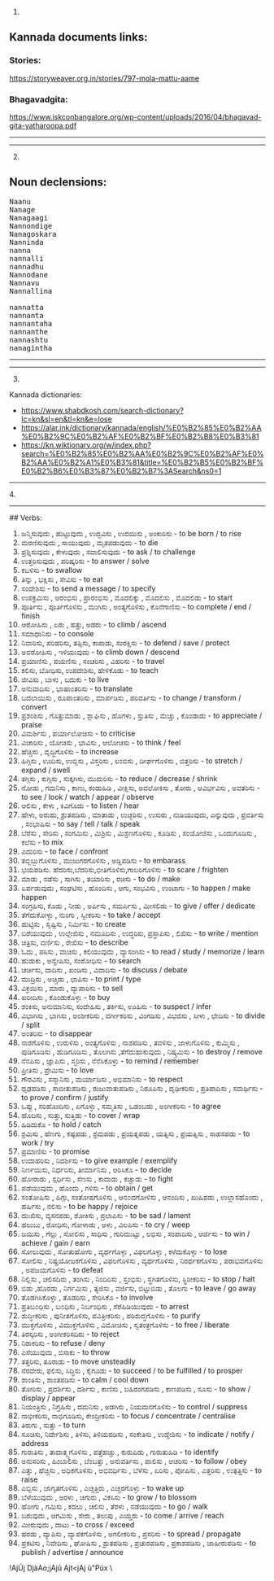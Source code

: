 1.

## Kannada documents links:

### Stories:

https://storyweaver.org.in/stories/797-mola-mattu-aame

### Bhagavadgita:

https://www.iskconbangalore.org/wp-content/uploads/2016/04/bhagavad-gita-yatharoopa.pdf

<hr>
<hr>

2.

## Noun declensions:

<pre>
Naanu
Nanage
Nanagaagi
Nannondige
Nanagoskara
Nanninda
nanna
nannalli
nannadhu
Nannodane
Nannavu
Nannallina

nannatta
nannanta
nannantaha
nannanthe
nannashtu
nanagintha
</pre>

<hr>
<hr>


3.
Kannada dictionaries: 
- https://www.shabdkosh.com/search-dictionary?lc=kn&sl=en&tl=kn&e=lose
- https://alar.ink/dictionary/kannada/english/%E0%B2%85%E0%B2%AA%E0%B2%9C%E0%B2%AF%E0%B2%BF%E0%B2%B8%E0%B3%81
- https://kn.wiktionary.org/w/index.php?search=%E0%B2%85%E0%B2%AA%E0%B2%9C%E0%B2%AF%E0%B2%AA%E0%B2%A1%E0%B3%81&title=%E0%B2%B5%E0%B2%BF%E0%B2%B6%E0%B3%87%E0%B2%B7%3ASearch&ns0=1

<hr>
4.
<hr>
## Verbs:

<ol>
  <li> ಜನ್ಮಿಸುವುದು , ಹುಟ್ಟುವುದು , ಉದ್ಭವಿಸು , ಉದಯಿಸು , ಅಂಕುರಿಸು - to be born / to rise </li>
  <li> ಮರಣಿಸುವುದು , ಸಾಯುವುದು , ಮೃತಪಡುವುದು - to die </li>
  <li> ಪ್ರಶ್ನಿಸುವುದು , ಕೇಳುವುದು , ಸವಾಲಿಸುವುದು - to ask / to challenge </li>
  <li> ಉತ್ತರಿಸುವುದು , ಪರಿಷ್ಕರಿಸು - to answer / solve </li>
  <li> ಕಬಳಿಸು - to swallow </li>
  <li> ತಿನ್ನು , ಭಕ್ಷಿಸು , ಸೇವಿಸು - to eat </li>
  <li> ಸಂದೇಶಿಸು - to send a message / to specify </li>
  <li> ಉಪಕ್ರಮಿಸು , ಆರಂಭಿಸು , ಪ್ರಾರಂಭಿಸು , ಮೊದಲಿಕ್ಕು , ಮೊದಲಿಸು , ಮೊದಲಿಡು - to start </li>
  <li> ಪೂರ್ತಿಸು , ಪೂರ್ತಿಗೊಳಿಸು , ಮುಗಿಸು , ಅಂತ್ಯಗೊಳಿಸು , ಕೊನೆಗಾಣಿಸು - to complete / end / finish </li>
  <li> ಆರೋಹಿಸು , ಏರು , ಹತ್ತು, ಅಡರು - to climb / ascend </li>
  <li> ಸಮಾಧಾನಿಸು - to console </li>
  <li> ನಿವಾರಿಸು, ಪರಿಹರಿಸು, ತಪ್ಪಿಸು, ಕಾಪಾಡು, ಸಂರಕ್ಷಿಸು - to defend / save / protect </li>
  <li> ಅವರೋಹಿಸು , ಇಳಿಯುವುದು - to climb down / descend </li>
  <li> ಪ್ರಯಾಣಿಸು , ಪಯಣಿಸು , ಸಂಚರಿಸು , ವಿಹರಿಸು - to travel </li>
  <li> ಕಲಿಸು, ಬೋಧಿಸು, ಉಪದೇಶಿಸು, ಹೇಳಿಕೊಡು - to teach</li>
  <li> ಜೀವಿಸು , ಬಾಳು , ಬದುಕು - to live </li>
  <li> ಅನುವಾದಿಸು , ಭಾಷಾಂತರಿಸು - to translate </li>
  <li> ಬದಲಾಯಿಸು , ರೂಪಾಂತರಿಸು , ಮಾರ್ಪಡಿಸು , ಪರಿವರ್ತಿಸು - to change / transform / convert </li>
  <li> ಪ್ರಶಂಶಿಸು , ಗೊತ್ತುಮಾಡು , ಶ್ಲಾಘಿಸು , ಹೊಗಳು , ಸ್ತುತಿಸು , ಮೆಚ್ಚು , ಕೊಂಡಾಡು - to appreciate / praise </li>
  <li> ವಿಮರ್ಶಿಸು , ಪರ್ಯಾಲೋಚಿಸು - to criticise </li>
  <li> ವಿಚಾರಿಸು , ಯೋಚಿಸು , ಭಾವಿಸು , ಆಲೋಚಿಸು - to think / feel </li>
  <li> ಹೆಚ್ಚಿಸು , ವೃದ್ಧಿಗೊಳಿಸು - to increase </li>
  <li> ಹಿಗ್ಗಿಸು , ಊದಿಸು, ಉಬ್ಬಿಸು , ವಿಸ್ತರಿಸು , ಲಂಬಿಸು , ದೀರ್ಘಗೊಳಿಸು , ಬಿತ್ತರಿಸು - to stretch / expand / swell </li>
  <li> ತಗ್ಗಿಸು , ಕುಗ್ಗಿಸು , ಸುಕ್ಕಗಿಸು, ಮುದುರಿಸು - to reduce / decrease / shrink </li>
  <li> ನೋಡು , ಗಮನಿಸು , ಕಾಣು, ಕಂಡುಹಿಡಿ , ವೀಕ್ಷಿಸು, ಅವಲೋಕಿಸು , ತೋರು , ಆವಿರ್ಭವಿಸು , ಅವತರಿಸು - to see / look / watch / appear / observe  </li>
  <li> ಆಲಿಸು , ಕೇಳು , ಕಿವಿಗೊಡು - to listen / hear </li>
  <li> ಹೇಳು, ಅರುಹು, ಶ್ರುತಪಡಿಸು , ಮಾತಾಡು , ಉಚ್ಛರಿಸು , ಉಸುರು , ನುಡಿಯುವುದು, ಎನ್ನುವುದು , ಪ್ರವರ್ತಿಸು , ಸಂಭಾಷಿಸು -  to say / tell / talk / speak </li>
  <li> ಬೆರೆಸು , ಸೇರಿಸು , ಸಂಗಮಿಸು , ಮಿಶ್ರಿಸು , ಮಿಶ್ರಣಗೊಳಿಸು , ಕೂಡಿಸು , ಸಂಯೋಜಿಸು , ಒಂದುಗೂಡಿಸು , ಕಲೆಸು - to mix </li>
  <li> ಎದುರಿಸು - to face / confront </li>
  <li> ತಬ್ಬಿಬ್ಬುಗೊಳಿಸು , ಮುಜುಗರಗೊಳಿಸು , ಅಡ್ಡಿಪಡಿಸು - to embarass </li>
  <li> ಭಯಪಡಿಸು. ಹೆದರಿಸು,ಬೆದರಿಸು,ಭೀತಿಗೊಳಿಸು,ಗಾಬರಿಗೊಳಿಸು - to scare / frighten </li>
  <li> ಮಾಡು , ನಡೆಸು , ಸಾಗಿಸು , ತಯಾರಿಸು , ರಚಿಸು - to do / make </li>
  <li> ಏರ್ಪಡುವುದು , ಸಂಘಟಿಸು , ಹೊಂದಿಸು , ಆಗು, ಸಂಭವಿಸು , ಉಂಟಾಗು - to happen / make happen </li>
  <li> ಸಂಗ್ರಹಿಸು, ಕೊಡು , ನೀಡು , ಅರ್ಪಿಸು , ಸಮರ್ಪಿಸು , ಮೀಸಲಿಡು - to give / offer / dedicate </li>
  <li> ತೆಗೆದುಕೋಳ್ಳು , ನುಂಗು , ಸ್ವೀಕರಿಸು - to take / accept </li>
  <li> ಹುಟ್ಟಿಸು , ಸೃಷ್ಟಿಸು , ನಿರ್ಮಿಸು - to create </li>
  <li> ಬರೆಯುವುದು , ಉಲ್ಲೇಖಿಸು , ನಮೂದಿಸು , ಉದ್ಧರಿಸು, ಪ್ರಸ್ತಾಪಿಸು , ಲಿಖಿಸು - to write / mention </li>
  <li> ಚಿತ್ರಿಸು, ವರ್ಣಿಸು , ರೇಖಿಸು - to describe </li>
  <li> ಓದು , ಪಠಿಸು , ವಾಚಿಸು , ಕಲಿಯುವುದು , ವ್ಯಾಸಂಗಿಸು - to read / study / memorize / learn </li>
  <li> ಹುಡುಕು , ಅನ್ವೇಷಿಸು, ಸಂಶೋಧಿಸು -  to search </li>
  <li> ಚರ್ಚಿಸು, ವಾದಿಸು , ಖಂಡಿಸು , ವಿವಾದಿಸು - to discuss / debate </li>
  <li> ಮುದ್ರಿಸು , ಅಚ್ಚಿಡು , ಛಾಪಿಸು - to print / type </li>
  <li> ವಿಕ್ರಯಿಸು , ಮಾರು , ವ್ಯಾಪಾರಿಸು - to sell </li>
   <li> ಖರೀದಿಸು , ಕೊಂಡುಕೊಳ್ಳು - to buy </li>
  <li> ಶಂಕಿಸು, ಅನುಮಾನಿಸು, ಸಂದೇಹಿಸು , ತರ್ಕಿಸು, ಊಹಿಸು - to suspect / infer </li>
  <li> ವಿಭಾಗಿಸು , ಭಾಗಿಸು , ಅಂಶೀಕರಿಸು , ವರ್ಗೀಕರಿಸು , ವಿಂಗಡಿಸು , ವಿಭಜಿಸು , ಸೀಳು , ಛೇದಿಸು - to divide / split </li>
  <li> ಅಂತರಿಸು - to disappear</li>
  <li> ನಾಶಗೊಳಿಸು , ಉರುಳಿಸು , ಅಂತ್ಯಗೊಳಿಸು , ನಾಶಪಡಿಸು , ತವಳಿಸು , ಜಾಳುಗೊಳಿಸು , ಕುಮ್ಮಿಸು , ಪುಡಿಗೂಡಿಸು , ಹುಡಿಗೂಡಿಸು , ತೊಲಗಿಸು  ,ತೆಗೆದುಹಾಕುವುದು , ನಿಷ್ಕ್ರಮಿಸು - to destroy / remove</li>
  <li> ನೆನಪಿಸು , ಜ್ಞಾಪಿಸು , ಸ್ಮರಿಸು , ನೆನೆಸಿಕೊಳ್ಳು - to remind / remember </li>
  <li> ಪ್ರೀತಿಸು , ಪ್ರೇಮಿಸು - to love </li>
  <li> ಗೌರವಿಸು , ಸನ್ಮಾನಿಸು , ಮರ್ಯಾದಿಸು , ಅಭಿಮಾನಿಸು - to respect </li>
  <li> ಧೃಢಪಡಿಸು , ಸಾಬೀತುಪಡಿಸು , ರುಜುವಾತುಪಡಿಸು , ನಿರೂಪಿಸು , ದೃಢೀಕರಿಸು , ಪ್ರತಿಪಾದಿಸು , ಸಮರ್ಥಿಸು - to prove / confirm / justify </li>
  <li> ಒಪ್ಪು , ಸರಿಹೊಂದಿಸು , ಏಗೊಳ್ಳು , ಸಮ್ಮತಿಸು , ಒಡಂಬಡು , ಅಂಗೀಕರಿಸು - to agree </li>
  <li> ಹೊದಿಸು , ಸುತ್ತು, ಸುತ್ತಿಡು - to cover / wrap </li>
  <li> ಹಿಡಿದುಕೊ - to hold / catch </li>
  <li> ಶ್ರಮಿಸು , ಹೆಣಗು , ಕಷ್ಟಪಡು , ಶ್ರಮಪಡು , ಪ್ರಯತ್ನಪಡು , ಯತ್ನಿಸು , ಪ್ರಯತ್ನಿಸು , ಸಾಹಸಪಡು - to work / try </li>
  <li> ಪ್ರಮಾಣಿಸು - to promise </li>
  <li> ಉದಾಹರಿಸು , ನಿದರ್ಶಿಸು - to give example  / exemplify </li>
  <li> ನಿರ್ಣಯಿಸು, ನಿರ್ಧರಿಸು, ತೀರ್ಮಾನಿಸು , ಆರಿಸಿಕೊ - to decide </li>
  <li> ಹೋರಾಡು , ಸ್ಪರ್ಧಿಸು , ಸೆಣಸು , ಕಾದಾಡು , ಕಚ್ಚಾಡು - to fight </li>
  <li> ಪಡೆಯುವುದು , ಹೊಂದು , ಗಳಿಸು - to obtain / get </li>
  <li> ಸಂತೋಷಿಸು , ಹಿಗ್ಗು, ಸಂತೋಷಗೊಳಿಸು , ಆನ೦ದಗೋಳಿಸು , ಆನಂದಿಸು , ಖುಷಿಪಡು , ಉಲ್ಲಾಸಹೊಂದು , ಹರ್ಷಿಸು , ನಲಿಸು - to be happy / rejoice </li>
  <li> ದುಃಖಿಸು, ವ್ಯಸನಪಡು, ಶೋಕಿಸು , ಪ್ರಲಾಪಿಸು - to be sad / lament </li>
  <li> ಹಲುಬು , ರೋಧಿಸು, ಗೋಳಾಡು , ಅಳು , ವಿಲಪಿಸು - to cry / weep </li>
  <li> ಜಯಿಸು , ಗೆಲ್ಲು , ಸೋಲಿಸು , ಸಾಧಿಸು , ಗುರಿಮುಟ್ಟು , ಲಭಿಸು , ಸಂಪಾದಿಸು , ಆರ್ಜಿಸು - to win / achieve / gain / earn </li>
  <li> ಸೋಲುವುದು , ಸೋತುಹೋಗು , ವ್ಯರ್ಥಗೊಳ್ಳು , ವಿಫಲಗೊಳ್ಳು , ಕಳೆದುಕೊಳ್ಳು - to lose </li>
  <li> ಸೋಲಿಸು , ನಿಷ್ಪ್ರಯೋಜಕಗೊಳಿಸು , ವಿಫಲಗೊಳಿಸು , ವ್ಯರ್ಥಗೊಳಿಸು , ನಿರರ್ಥಕಗೊಳಿಸು , ಪರಾಭವಗೊಳಿಸು , ಅಪಜಯಗೊಳಿಸು - to defeat </li>
  <li> ನಿಲ್ಲಿಸು , ಚಲಿಸದಿರು , ತಂಗಿಸು , ನಿಂದಿರಿಸು , ಸ್ತಂಭಿಸು , ಸ್ಥಗಿತಗೊಳಿಸು, ಸ್ಥಿರೀಕರಿಸು - to stop / halt </li>
  <li> ಬಿಡು ,ಹೊರಡು , ನಿರ್ಗಮಿಸು , ತ್ಯಜಿಸು , ವರ್ಜಿಸು, ಬಿಟ್ಟುಬಿಡು , ತೊಲಗು - to leave / go away </li>
  <li> ತೊಡಗಿಸಿಕೊಳ್ಳು , ತೊಡರಿಸು , ಸೇರಿಸಿಕೊ - to involve </li>
  <li> ಪ್ರತಿಬ೦ಧಿಸು , ಬ೦ಧಿಸು , ನಿರ್ಬಂಧಿಸು , ಸೆರೆಹಿಡಿಯುವುದು - to arrest </li>
  <li> ಶುದ್ಧೀಕರಿಸು , ಪುನೀತಗೊಳಿಸು, ಪವಿತ್ರೀಕರಿಸು , ಪರಿಶುದ್ಧಗೊಳಿಸು - to purify</li>
  <li> ಮುಕ್ತಗೊಳಿಸು , ವಿಮುಕ್ತಗೊಳಿಸು , ವಿಮೋಚಿಸು , ಸ್ವತಂತ್ರಗೊಳಿಸು - to free / liberate </li>
  <li> ತಿರಸ್ಕರಿಸು , ಅಂಗೀಕರಿಸದಿರು - to reject</li>
  <li> ನಿರಾಕರಿಸು - to refuse / deny </li>
  <li> ಎಸೆಯುವುದು , ಬಿಸಾಕು - to throw </li>
  <li> ತತ್ತರಿಸು, ತೂರಾಡು - to move unsteadily </li>
  <li> ನೆರವೇರು, ಫಲಿಸು, ಸಿದ್ಧಿಸು , ಕೈಗೂಡು - to succeed / to be fulfilled / to prosper </li>
  <li> ಶಾಂತಿಸು , ಶಾಂತಪಡಿಸು - to calm / cool down </li>
  <li> ತೋರಿಸು , ಪ್ರದರ್ಶಿಸು , ದರ್ಶಿಸು , ಕಾಣಿಸು , ಬಹಿರಂಗಪಡಿಸು , ಕಾಣಪಡಿಸು , ಸೂಸು  - to show / display / appear </li>
  <li> ನಿಯಂತ್ರಿಸು , ನಿಗ್ರಹಿಸು ,  ದಮನಿಸು , ಅಡಗಿಸು , ನಿಯಮನಗೊಳಿಸು - to control / suppress </li>
  <li> ನಾಭೀಕರಿಸು, ನಾಭಿಗೂಡಿಸು, ಕೇಂದ್ರೀಕರಿಸು - to focus / concentrate / centralise </li>
  <li> ತಿರುಗು , ಸುತ್ತು - to turn </li>
  <li> ಸೂಚಿಸು, ನಿರ್ದೇಶಿಸು , ತಿಳಿಸು, ತಿಳಿಯಪಡಿಸು , ಸಂಕೇತಿಸು , ಉದ್ದೇಶಿಸು - to indicate / notify / address </li>
  <li> ಗುರುತಿಸು , ತಾದಾತ್ಮ್ಯಗೊಳಿಸು , ಪತ್ತೆಹಚ್ಚು , ಕುರುಪಿಡು , ಗುರುತುಹಿಡಿ - to identify </li>
  <li> ಅನುಸರಿಸು , ಹಿಂಬಾಲಿಸು , ಬೆಂಬತ್ತು , ಅನುವರ್ತಿಸು , ಪಾಲಿಸು , ಆಚರಿಸು - to follow / obey </li>
  <li> ಎತ್ತು , ಹೆಚ್ಚಿಸು , ಅಧಿಕಗೊಳಿಸು , ಅಭಿವರ್ಧಿಸು , ಬೆಳೆಸು , ಏರಿಸು , ಪೋಷಿಸು , ಎತ್ತರಿಸು , ಉತ್ಪತ್ತಿಸು - to raise</li>
  <li> ಎಬ್ಬಿಸು , ಜಾಗೃತಗೊಳಿಸು , ಎಚ್ಚತ್ತಿರು , ಎಚ್ಚರಗೊಳ್ಳು - to wake up </li>
  <li> ಬೆಳೆಯುವುದು , ಅರಳು , ಚಿಗುರು , ವಿಕಸಿಸು - to grow / to blossom </li>
  <li> ಹೋಗು , ಗಮಿಸು , ಕದಲು , ಚಲಿಸು , ತೆರಳು , ನಡೆಯುವುದು - to go / walk </li>
  <li> ಬರುವುದು , ಆಗಮಿಸು , ಸೇರು , ತಲುಪು , ಎಯ್ತರು - to come / arrive / reach </li>
  <li> ಮೀರುವುದು , ದಾಟು - to cross / exceed </li>
  <li> ಹರಡು , ವ್ಯಾಪಿಸು , ವ್ಯಾಪಕಗೊಳಿಸು , ಅಗಲೀಕರಿಸು , ಪ್ರಸರಿಸು - to spread / propagate </li>
  <li> ಪ್ರಕಟಿಸು , ನಿವೇದಿಸು , ಘೋಷಿಸು , ಶ್ರುತಪಡಿಸು , ಪ್ರಚುರಪಡಿಸು , ಪ್ರಕಾಶಪಡಿಸು , ಜಾಹೀರುಪಡಿಸು - to publish / advertise / announce </li>
  
</ol>


!AjÚj DjàAo;jAjû Ajt<jAj ù"Púx \
